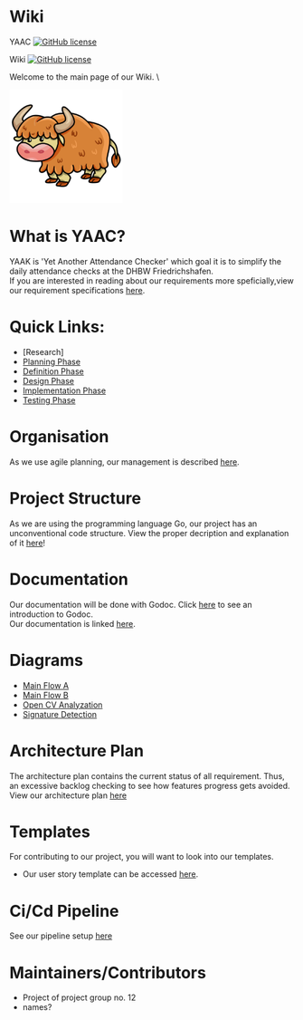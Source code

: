 # Wiki

YAAC [![GitHub license](https://img.shields.io/github/license/DHBW-SE-2023/YAAC.svg)](https://github.com/DHBW-SE-2023/YAAC/blob/master/LICENSE)


Wiki [![GitHub license](https://img.shields.io/github/license/DHBW-SE-2023/Wiki.svg)](https://github.com/DHBW-SE-2023/Wiki/blob/main/LICENSE)



Welcome to the main page of our Wiki. \
<!--The links will guide you to all sub-articles of this page. -->

![YAAC](./Assets/Icon.png)
# What is YAAC?
YAAK is 'Yet Another Attendance Checker' which goal it is to simplify the daily attendance checks at the DHBW Friedrichshafen. \
If you are interested in reading about our requirements more speficially,view our requirement specifications [here](https://github.com/DHBW-SE-2023/Wiki/blob/main/Pages/RequirementSpecs.md).

<!--
### Software used:
<img height="30px" src="https://cdn.jsdelivr.net/gh/devicons/devicon/icons/vscode/vscode-original.svg" />
<img height="30px" src="https://cdn.jsdelivr.net/gh/devicons/devicon/icons/figma/figma-original.svg" />
<img height="30px" src="https://cdn.jsdelivr.net/gh/devicons/devicon/icons/github/github-original.svg" />
<img height="30px" src="https://cdn.jsdelivr.net/gh/devicons/devicon/icons/go/go-original-wordmark.svg" />
<img height="30px" src="https://cdn.jsdelivr.net/gh/devicons/devicon/icons/linux/linux-original.svg" />
<img height="30px" src="https://cdn.jsdelivr.net/gh/devicons/devicon/icons/windows8/windows8-original.svg" />
<img height="30px" src="https://cdn.jsdelivr.net/gh/devicons/devicon/icons/apple/apple-original.svg" />

found [here](https://devicon.dev)              

-->

# Quick Links:
          
- [Research]
- [Planning Phase](/3rdTry/1PlanningPhase/1.0.0PlanningPhase.md)
- [Definition Phase](/3rdTry/2DefinitionPhase/2.0.0DefinitionPhase.md)
- [Design Phase](/3rdTry/3DesignPhase/3.0.0DesignPhase.md)
- [Implementation Phase](/3rdTry/4ImplementationPhase/4.0.0ImplementationPhase.md)
- [Testing Phase](/3rdTry/5TestingPhase/5.0.0TestingPhase.md)

# Organisation

As we use agile planning, our management is described [here](https://github.com/DHBW-SE-2023/Wiki/blob/main/Pages/Management.md). 


# Project Structure
As we are using the programming language Go, our project has an unconventional code structure. View the proper decription and explanation of it [here](https://github.com/DHBW-SE-2023/Wiki/blob/main/Pages/Structure.md)!

# Documentation
Our documentation will be done with Godoc. Click [here](https://github.com/DHBW-SE-2023/Wiki/blob/main/Pages/GoDoc.md) to see an introduction to Godoc. \
Our documentation is linked [here](https://github.com/DHBW-SE-2023/YAAC/blob/main).

# Diagrams
- [Main Flow A](https://github.com/DHBW-SE-2023/Wiki/blob/main/Diagrams/MainFlowA.drawio)
- [Main Flow B](https://github.com/DHBW-SE-2023/Wiki/blob/main/Diagrams/MainFlowB.drawio)
- [Open CV Analyzation](https://github.com/DHBW-SE-2023/Wiki/blob/main/Diagrams/OpenCVAnalyzation.drawio)
- [Signature Detection](https://github.com/DHBW-SE-2023/Wiki/blob/main/Diagrams/SignatureDetection.drawio)

# Architecture Plan
The architecture plan contains the current status of all requirement. Thus, an excessive backlog checking to see how features progress gets avoided. \
View our architecture plan [here](https://github.com/DHBW-SE-2023/Wiki/blob/main/Pages/ArchitecturePlan.md)

# Templates
For contributing to our project, you will want to look into our templates.
- Our user story template can be accessed [here](https://github.com/DHBW-SE-2023/Wiki/blob/main/Templates/templateUserStories.md).

# Ci/Cd Pipeline
See our pipeline setup [here](https://github.com/DHBW-SE-2023/Wiki/blob/main/Pages/Pipeline.md)

# Maintainers/Contributors
- Project of project group no. 12
- names? 
